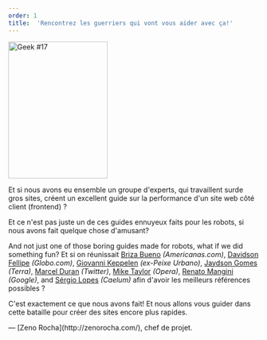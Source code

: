 ```yaml
---
order: 1
title:  'Rencontrez les guerriers qui vont vous aider avec ça!'
---
```


<div class="img-left">
  <img id="geek-17" class="icos-geek" src="http://browserdiet.com/img/17.png" alt="Geek #17" width="199" height="275" />
</div>

Et si nous avons eu ensemble un groupe d'experts, qui travaillent sur ​​de gros sites, créent un excellent guide sur la performance d'un site web côté client (frontend) ?

Et ce n'est pas juste un de ces guides ennuyeux faits pour les robots, si nous avons fait quelque chose d'amusant?

And not just one of those boring guides made for robots, what if we did something fun? Et si on réunissait [Briza Bueno](http://www.brizabueno.com/) *(Americanas.com)*, [Davidson Fellipe](https://github.com/davidsonfellipe) *(Globo.com)*, [Giovanni Keppelen](https://github.com/keppelen) *(ex-Peixe Urbano)*, [Jaydson Gomes](https://github.com/jaydson) *(Terra)*, [Marcel Duran](https://github.com/marcelduran) *(Twitter)*, [Mike Taylor](https://github.com/miketaylr) *(Opera)*, [Renato Mangini](https://github.com/mangini) *(Google)*, and [Sérgio Lopes](http://sergiolopes.org) *(Caelum)* afin d'avoir les meilleurs références possibles ?

C'est exactement ce que nous avons fait! Et nous allons vous guider dans cette bataille pour créer des sites encore plus rapides.

<p class="project-leader">&mdash; [Zeno Rocha](http://zenorocha.com/), chef de projet.</p>
